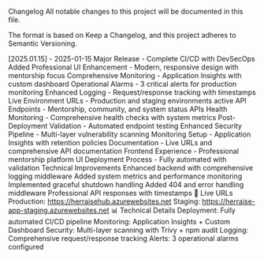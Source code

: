 Changelog
All notable changes to this project will be documented in this file.

The format is based on Keep a Changelog, and this project adheres to Semantic Versioning.

[2025.01.15] - 2025-01-15
Major Release - Complete CI/CD with DevSecOps
Added
Professional UI Enhancement - Modern, responsive design with mentorship focus
Comprehensive Monitoring - Application Insights with custom dashboard
Operational Alarms - 3 critical alerts for production monitoring
Enhanced Logging - Request/response tracking with timestamps
Live Environment URLs - Production and staging environments active
API Endpoints - Mentorship, community, and system status APIs
Health Monitoring - Comprehensive health checks with system metrics
Post-Deployment Validation - Automated endpoint testing
Enhanced
Security Pipeline - Multi-layer vulnerability scanning
Monitoring Setup - Application Insights with retention policies
Documentation - Live URLs and comprehensive API documentation
Frontend Experience - Professional mentorship platform UI
Deployment Process - Fully automated with validation
Technical Improvements
Enhanced backend with comprehensive logging middleware
Added system metrics and performance monitoring
Implemented graceful shutdown handling
Added 404 and error handling middleware
Professional API responses with timestamps
🔗 Live URLs
Production: https://herraisehub.azurewebsites.net
Staging: https://herraise-app-staging.azurewebsites.net
📊 Technical Details
Deployment: Fully automated CI/CD pipeline
Monitoring: Application Insights + Custom Dashboard
Security: Multi-layer scanning with Trivy + npm audit
Logging: Comprehensive request/response tracking
Alerts: 3 operational alarms configured
